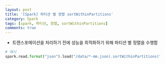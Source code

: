 ```yaml
---
layout: post
title: '[Spark] 파티션 별 정렬 sortWithinPartitions'
category: Spark
tags: [spark, 파티션, 정렬, sortWithinPartitions]
comments: true
---
```


- 트랜스포메이션을 처리하기 전에 성능을 최적화하기 위해 파티션 별 정렬을 수행함

```python
# 예시
spark.read.format("json").load("/data/*-mm.json).sortWithinPartitions("count")
```